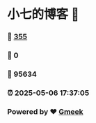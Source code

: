 # 小七的博客 :link:  
### :page_facing_up: [355](/tag.html) 
### :speech_balloon: 0 
### :hibiscus: 95634 
### :alarm_clock: 2025-05-06 17:37:05 
### Powered by :heart: [Gmeek](https://github.com/Meekdai/Gmeek)
